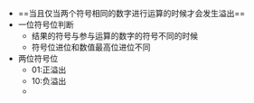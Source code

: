 - ==当且仅当两个符号相同的数字进行运算的时候才会发生溢出==
- 一位符号位判断
	- 结果的符号与参与运算的数字的符号不同的时候
	- 符号位进位和数值最高位进位不同
- 两位符号位
	- 01:正溢出
	- 10:负溢出
	-